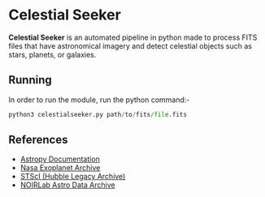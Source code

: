 # Celestial Seeker

**Celestial Seeker** is an automated pipeline in python made to process FITS files that have astronomical imagery and detect celestial objects such as stars, planets, or galaxies.

## Running

In order to run the module, run the python command:-

  ```py
python3 celestialseeker.py path/to/fits/file.fits
```

## References
- [Astropy Documentation](https://docs.astropy.org/en/stable/index.html)
- [Nasa Exoplanet Archive](https://exoplanetarchive.ipac.caltech.edu/)
- [STScI (Hubble Legacy Archive)](https://hla.stsci.edu/)
- [NOIRLab Astro Data Archive](https://astroarchive.noirlab.edu/)

## 
